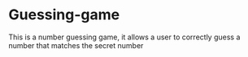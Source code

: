 # Guessing-game
This is a number guessing game, it allows a user to correctly guess a number that matches the secret number
